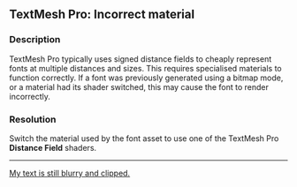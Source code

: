 ## TextMesh Pro: Incorrect material
### Description
TextMesh Pro typically uses signed distance fields to cheaply represent fonts at multiple distances and sizes. This requires specialised materials to function correctly. If a font was previously generated using a bitmap mode, or a material had its shader switched, this may cause the font to render incorrectly.

### Resolution
Switch the material used by the font asset to use one of the TextMesh Pro **Distance Field** shaders.

---

[My text is still blurry and clipped.](Blurry%20Text.md)